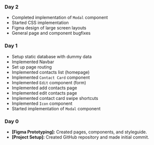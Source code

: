 ### Day 2
- Completed implementation of `Modal` component
- Started CSS implementation
- Figma design of large screen layouts
- General page and component bugfixes

### Day 1
- Setup static database with dummy data
- Implemented Navbar
- Set up page routing
- Implemented contacts list (homepage)
- Implemented `Contact Card` component
- Implemented `Edit` component (form)
- Implemented add contacts page
- Implemented edit contacts page
- Implemented contact card swipe shortcuts
- Implemented `Icon` component
- Started implementation of `Modal` component

### Day 0
- **[Figma Prototyping]:** Created pages, components, and styleguide.
- **[Project Setup]:** Created GitHub repository and made initial commit.